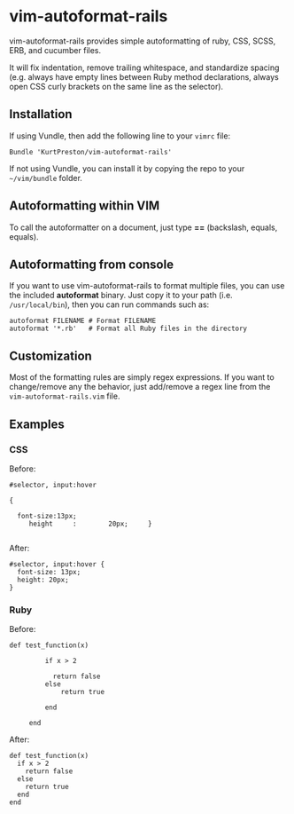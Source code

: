 vim-autoformat-rails
====================

vim-autoformat-rails provides simple autoformatting of ruby, CSS, SCSS, ERB, and cucumber files.

It will fix indentation, remove trailing whitespace, and standardize spacing (e.g. always have empty lines between Ruby method declarations, always open CSS curly brackets on the same line as the selector).

Installation
------------
If using Vundle, then add the following line to your ```vimrc``` file:

```
Bundle 'KurtPreston/vim-autoformat-rails'
```

If not using Vundle, you can install it by copying the repo to your ```~/vim/bundle``` folder.

Autoformatting within VIM
--------------------------
To call the autoformatter on a document, just type **\==** (backslash, equals, equals).

Autoformatting from console
------------------
If you want to use vim-autoformat-rails to format multiple files, you can use the included **autoformat** binary.  Just copy it to your path (i.e. ```/usr/local/bin```), then you can run commands such as:

```
autoformat FILENAME # Format FILENAME 
autoformat '*.rb'   # Format all Ruby files in the directory
```

Customization
-------------
Most of the formatting rules are simply regex expressions.  If you want to change/remove any the behavior, just add/remove a regex line from the ```vim-autoformat-rails.vim``` file.

Examples
--------

### CSS
Before:

```
#selector, input:hover  

{ 

  font-size:13px;
     height     :        20px;     }


```

After:

```
#selector, input:hover {
  font-size: 13px;
  height: 20px;     
}

```

### Ruby
Before:

```
def test_function(x)

         if x > 2

           return false
         else
             return true
         
         end

     end

```

After:

```
def test_function(x)
  if x > 2
    return false
  else
    return true
  end
end

```